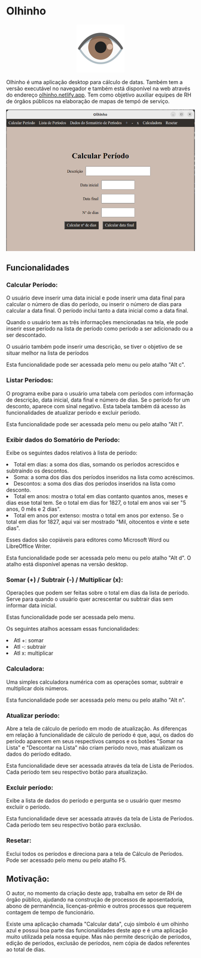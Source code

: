 # Olhinho

<div align="center"><img src="./assets/icon.png" height="128px"></div>
<p>Olhinho é uma aplicação desktop para cálculo de datas. Também tem a versão executável no navegador e também está disponível na web através do endereço <a href="https://olhinho.netlify.app">olhinho.netlify.app</a>. Tem como objetivo auxiliar equipes de RH de órgãos públicos na elaboração de mapas de tempó de serviço.</p>

<div align="center"><img src="assets/frames-images/calcular-periodo-frame.png"></img></div>

## Funcionalidades

### Calcular Período:

<p>O usuário deve inserir uma data inicial e pode inserir uma data final para calcular o número de dias do período, ou inserir o número de dias para calcular a data final. O período inclui tanto a data inicial como a data final.</p>
<p> Quando o usuário tem as três informações mencionadas na tela, ele pode inserir esse período na lista de período como período a ser adicionado ou a ser descontado.</p>
<p>O usuário também pode inserir uma descrição, se tiver o objetivo de se situar melhor na lista de períodos</p>
<p>Esta funcionalidade pode ser acessada pelo menu ou pelo atalho "Alt c".</p>

### Listar Períodos:

<p>O programa exibe para o usuário uma tabela com períodos com informação de descrição, data inicial, data final e número de dias. Se o período for um desconto, aparece com sinal negativo. Esta tabela também dá acesso às funcionalidades de atualizar período e excluir período.</p>
<p>Esta funcionalidade pode ser acessada pelo menu ou pelo atalho "Alt l".</p>

### Exibir dados do Somatório de Período:

<p>Exibe os seguintes dados relativos à lista de período:
<li>Total em dias: a soma dos dias, somando os períodos acrescidos e subtraindo os descontos.</li>
<li>Soma: a soma dos dias dos períodos inseridos na lista como acréscimos.</li>
<li>Descontos: a soma dos dias dos períodos inseridos na lista como desconto.</li>
<li>Total em anos: mostra o total em dias contanto quantos anos, meses e dias esse total tem. Se o total em dias for 1827, o total em anos vai ser "5 anos, 0 mês e 2 dias".</li>
<li>Total em anos por extenso: mostra o total em anos por extenso. Se o total em dias for 1827, aqui vai ser mostrado "Mil, oitocentos e vinte e sete dias".</li></p>
<p>Esses dados são copiáveis para editores como Microsoft Word ou LibreOffice Writer.</p>
<p>Esta funcionalidade pode ser acessada pelo menu ou pelo atalho "Alt d". O atalho está disponível apenas na versão desktop.</p>

### Somar (+) / Subtrair (-) / Multiplicar (x):

<p>Operações que podem ser feitas sobre o total em dias da lista de período. Serve para quando o usuário quer acrescentar ou subtrair dias sem informar data inicial.</p>
<p>Estas funcionalidade pode ser acessada pelo menu.</p>
<p>Os seguintes atalhos acessam essas funcionalidades:
<li>Atl +: somar</li>
<li>Atl -: subtrair</li>
<li>Atl x: multiplicar</li></p>

### Calculadora:

<p>Uma simples calculadora numérica com as operações somar, subtrair e multiplicar dois números.</p>
<p>Esta funcionalidade pode ser acessada pelo menu ou pelo atalho "Alt n".</p>

### Atualizar período:

<p>Abre a tela de cálculo de período em modo de atualização. As diferenças em relação à funcionalidade de cálculo de período é que, aqui, os dados do período aparecem em seus respectivos campos e os botões "Somar na Lista" e "Descontar na Lista" não criam período novo, mas atualizam os dados do período editado.</p>
<p>Esta funcionalidade deve ser acessada através da tela de Lista de Períodos. Cada período tem seu respectivo botão para atualização.</p>

### Excluir período:

<p>Exibe a lista de dados do período e pergunta se o usuário quer mesmo excluiir o período.</p>
<p>Esta funcionalidade deve ser acessada através da tela de Lista de Períodos. Cada período tem seu respectivo botão para exclusão.</p>

### Resetar:

<p>Exclui todos os períodos e direciona para a tela de Cálculo de Períodos. Pode ser acessado pelo menu ou pelo atalho F5.</p>

## Motivação:

<p>O autor, no momento da criação deste app, trabalha em setor de RH de órgão público, ajudando na construção de processos de aposentadoria, abono de permanência, licenças-prêmio e outros processos que requerem contagem de tempo de funcionário. </p>
<p>Existe uma aplicação chamada "Calcular data", cujo símbolo é um olhinho azul e possui boa parte das funcionalidades deste app e é uma aplicação muito utilizada pela nossa equipe. Mas não permite descrição de períodos, edição de períodos, exclusão de períodos, nem cópia de dados referentes ao total de dias.</p>